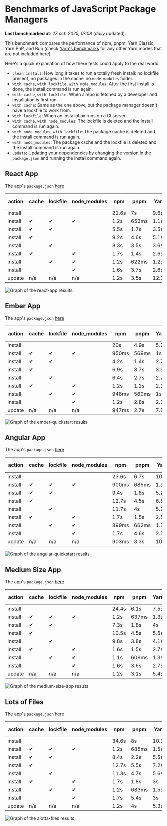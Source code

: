 # Benchmarks of JavaScript Package Managers

**Last benchmarked at**: _27 oct. 2025, 07:08_ (_daily_ updated).

This benchmark compares the performance of npm, pnpm, Yarn Classic, Yarn PnP, and Bun (check [Yarn's benchmarks](https://yarnpkg.com/benchmarks) for any other Yarn modes that are not included here).

Here's a quick explanation of how these tests could apply to the real world:

- `clean install`: How long it takes to run a totally fresh install: no lockfile present, no packages in the cache, no `node_modules` folder.
- `with cache`, `with lockfile`, `with node_modules`: After the first install is done, the install command is run again.
- `with cache`, `with lockfile`: When a repo is fetched by a developer and installation is first run.
- `with cache`: Same as the one above, but the package manager doesn't have a lockfile to work from.
- `with lockfile`: When an installation runs on a CI server.
- `with cache`, `with node_modules`: The lockfile is deleted and the install command is run again.
- `with node_modules`, `with lockfile`: The package cache is deleted and the install command is run again.
- `with node_modules`: The package cache and the lockfile is deleted and the install command is run again.
- `update`: Updating your dependencies by changing the version in the `package.json` and running the install command again.

## React App

The app's `package.json` [here](./fixtures/react-app/package.json)

| action  | cache | lockfile | node_modules| npm | pnpm | Yarn | Yarn PnP | Bun |
| ---     | ---   | ---      | ---         | --- | ---  | ---  | ---      | --- |
| install |       |          |             | 21.6s | 7s | 9.6s | 2.7s | 1.5s |
| install | ✔     | ✔        | ✔           | 1.2s | 653ms | 1.1s | n/a | 34ms |
| install | ✔     | ✔        |             | 5.5s | 1.7s | 3.5s | 990ms | 436ms |
| install | ✔     |          |             | 9.2s | 4.6s | 5.1s | 2.3s | 416ms |
| install |       | ✔        |             | 8.3s | 3.5s | 3.6s | 983ms | 415ms |
| install | ✔     |          | ✔           | 1.7s | 1.4s | 2.6s | n/a | 34ms |
| install |       | ✔        | ✔           | 1.2s | 622ms | 1.2s | n/a | 31ms |
| install |       |          | ✔           | 1.6s | 3.7s | 2.6s | n/a | 31ms |
| update  | n/a | n/a | n/a | 1.2s | 3.5s | 12.1s | 3.1s | 34ms |

<img alt="Graph of the react-app results" src="results/img/react-app.svg" />

## Ember App

The app's `package.json` [here](./fixtures/ember-quickstart/package.json)

| action  | cache | lockfile | node_modules| npm | pnpm | Yarn | Yarn PnP | Bun |
| ---     | ---   | ---      | ---         | --- | ---  | ---  | ---      | --- |
| install |       |          |             | 20s | 4.9s | 5.7s | 2.3s | 1.1s |
| install | ✔     | ✔        | ✔           | 950ms | 569ms | 1s | n/a | 27ms |
| install | ✔     | ✔        |             | 4.2s | 1.4s | 2.7s | 860ms | 328ms |
| install | ✔     |          |             | 6.9s | 3.7s | 3.9s | 2s | 326ms |
| install |       | ✔        |             | 6.4s | 2.7s | 2.7s | 859ms | 326ms |
| install | ✔     |          | ✔           | 1.2s | 1.2s | 2.1s | n/a | 26ms |
| install |       | ✔        | ✔           | 948ms | 560ms | 1s | n/a | 24ms |
| install |       |          | ✔           | 1.2s | 2.8s | 2.1s | n/a | 24ms |
| update  | n/a | n/a | n/a | 947ms | 2.7s | 7.8s | 2.8s | 27ms |

<img alt="Graph of the ember-quickstart results" src="results/img/ember-quickstart.svg" />

## Angular App

The app's `package.json` [here](./fixtures/angular-quickstart/package.json)

| action  | cache | lockfile | node_modules| npm | pnpm | Yarn | Yarn PnP | Bun |
| ---     | ---   | ---      | ---         | --- | ---  | ---  | ---      | --- |
| install |       |          |             | 23.6s | 6.7s | 10.7s | 2.8s | 1.7s |
| install | ✔     | ✔        | ✔           | 900ms | 685ms | 1.3s | n/a | 28ms |
| install | ✔     | ✔        |             | 9.4s | 1.8s | 5.2s | 1.2s | 840ms |
| install | ✔     |          |             | 12.7s | 4.5s | 6.5s | 2.3s | 818ms |
| install |       | ✔        |             | 11.7s | 4s | 5.2s | 1.2s | 824ms |
| install | ✔     |          | ✔           | 1.7s | 1.5s | 2.5s | n/a | 28ms |
| install |       | ✔        | ✔           | 899ms | 662ms | 1.3s | n/a | 25ms |
| install |       |          | ✔           | 1.7s | 4.6s | 2.5s | n/a | 25ms |
| update  | n/a | n/a | n/a | 903ms | 3.3s | 10s | 2.7s | 33ms |

<img alt="Graph of the angular-quickstart results" src="results/img/angular-quickstart.svg" />

## Medium Size App

The app's `package.json` [here](./fixtures/medium-size-app/package.json)

| action  | cache | lockfile | node_modules| npm | pnpm | Yarn | Yarn PnP | Bun |
| ---     | ---   | ---      | ---         | --- | ---  | ---  | ---      | --- |
| install |       |          |             | 24.4s | 6.1s | 7.5s | 2.9s | 1.6s |
| install | ✔     | ✔        | ✔           | 1.2s | 637ms | 1.3s | n/a | 31ms |
| install | ✔     | ✔        |             | 7.3s | 1.8s | 4s | 1.1s | 483ms |
| install | ✔     |          |             | 10.5s | 4.5s | 5.5s | 2.5s | 474ms |
| install |       | ✔        |             | 9.8s | 3.8s | 4.1s | 1.1s | 457ms |
| install | ✔     |          | ✔           | 1.6s | 1.5s | 2.7s | n/a | 31ms |
| install |       | ✔        | ✔           | 1.1s | 609ms | 1.3s | n/a | 28ms |
| install |       |          | ✔           | 1.6s | 3.6s | 2.7s | n/a | 28ms |
| update  | n/a | n/a | n/a | 1.2s | 3.1s | 5.4s | 2.4s | 39ms |

<img alt="Graph of the medium-size-app results" src="results/img/medium-size-app.svg" />

## Lots of Files

The app's `package.json` [here](./fixtures/alotta-files/package.json)

| action  | cache | lockfile | node_modules| npm | pnpm | Yarn | Yarn PnP | Bun |
| ---     | ---   | ---      | ---         | --- | ---  | ---  | ---      | --- |
| install |       |          |             | 34.6s | 8s | 10.1s | 3.4s | 1.7s |
| install | ✔     | ✔        | ✔           | 1.2s | 685ms | 1.5s | n/a | 40ms |
| install | ✔     | ✔        |             | 8.4s | 2.2s | 5.5s | 1.3s | 696ms |
| install | ✔     |          |             | 12.7s | 5.5s | 7.2s | 2.8s | 693ms |
| install |       | ✔        |             | 11.3s | 4.7s | 5.6s | 1.3s | 690ms |
| install | ✔     |          | ✔           | 1.7s | 1.8s | 3s | n/a | 38ms |
| install |       | ✔        | ✔           | 1.2s | 683ms | 1.5s | n/a | 35ms |
| install |       |          | ✔           | 1.7s | 5.4s | 3s | n/a | 35ms |
| update  | n/a | n/a | n/a | 1.2s | 4s | 5.3s | 2.9s | 93ms |

<img alt="Graph of the alotta-files results" src="results/img/alotta-files.svg" />